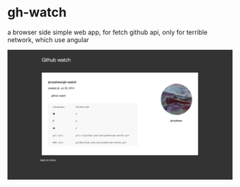 # gh-watch
a browser side simple web app, for fetch github api, only for terrible network, which use angular

![git watch](gh-watch.png)
